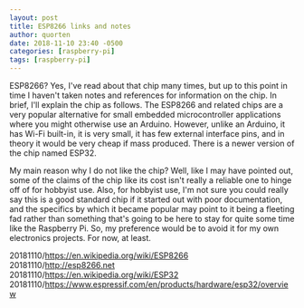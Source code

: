 ```yaml
---
layout: post
title: ESP8266 links and notes
author: quorten
date: 2018-11-10 23:40 -0500
categories: [raspberry-pi]
tags: [raspberry-pi]
---
```


ESP8266?  Yes, I've read about that chip many times, but up to this
point in time I haven't taken notes and references for information on
the chip.  In brief, I'll explain the chip as follows.  The ESP8266
and related chips are a very popular alternative for small embedded
microcontroller applications where you might otherwise use an Arduino.
However, unlike an Arduino, it has Wi-Fi built-in, it is very small,
it has few external interface pins, and in theory it would be very
cheap if mass produced.  There is a newer version of the chip named
ESP32.

My main reason why I do not like the chip?  Well, like I may have
pointed out, some of the claims of the chip like its cost isn't really
a reliable one to hinge off of for hobbyist use.  Also, for hobbyist
use, I'm not sure you could really say this is a good standard chip if
it started out with poor documentation, and the specifics by which it
became popular may point to it being a fleeting fad rather than
something that's going to be here to stay for quite some time like the
Raspberry Pi.  So, my preference would be to avoid it for my own
electronics projects.  For now, at least.

20181110/https://en.wikipedia.org/wiki/ESP8266  
20181110/http://esp8266.net  
20181110/https://en.wikipedia.org/wiki/ESP32  
20181110/https://www.espressif.com/en/products/hardware/esp32/overview
